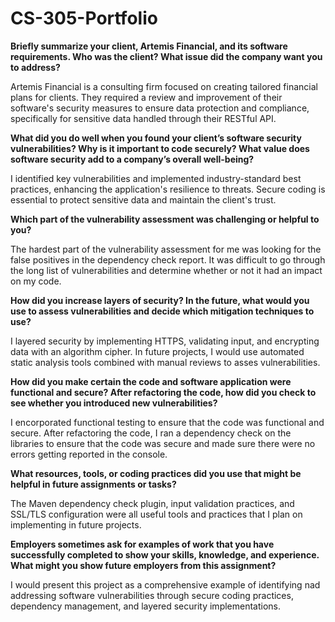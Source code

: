 # CS-305-Portfolio

**Briefly summarize your client, Artemis Financial, and its software requirements. Who was the client? What issue did the company want you to address?**

Artemis Financial is a consulting firm focused on creating tailored financial plans for clients. They required a review and improvement of their software's security measures to ensure data protection and compliance, specifically for sensitive data handled through their RESTful API.

**What did you do well when you found your client’s software security vulnerabilities? Why is it important to code securely? What value does software security add to a company’s overall well-being?**

I identified key vulnerabilities and implemented industry-standard best practices, enhancing the application's resilience to threats. Secure coding is essential to protect sensitive data and maintain the client's trust.

**Which part of the vulnerability assessment was challenging or helpful to you?**

The hardest part of the vulnerability assessment for me was looking for the false positives in the dependency check report. It was difficult to go through the long list of vulnerabilities and determine whether or not it had an impact on my code.

**How did you increase layers of security? In the future, what would you use to assess vulnerabilities and decide which mitigation techniques to use?**

I layered security by implementing HTTPS, validating input, and encrypting data with an algorithm cipher. In future projects, I would use automated static analysis tools combined with manual reviews to asses vulnerabilities.

**How did you make certain the code and software application were functional and secure? After refactoring the code, how did you check to see whether you introduced new vulnerabilities?**

I encorporated functional testing to ensure that the code was functional and secure. After refactoring the code, I ran a dependency check on the libraries to ensure that the code was secure and made sure there were no errors getting reported in the console.

**What resources, tools, or coding practices did you use that might be helpful in future assignments or tasks?**

The Maven dependency check plugin, input validation practices, and SSL/TLS configuration were all useful tools and practices that I plan on implementing in future projects.

**Employers sometimes ask for examples of work that you have successfully completed to show your skills, knowledge, and experience. What might you show future employers from this assignment?**

I would present this project as a comprehensive example of identifying nad addressing software vulnerabilities through secure coding practices, dependency management, and layered security implementations.
